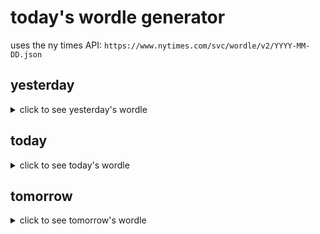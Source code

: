 # today's wordle generator

uses the ny times API: `https://www.nytimes.com/svc/wordle/v2/YYYY-MM-DD.json`

## yesterday

<details>
    <summary>click to see yesterday's wordle</summary>

    decry

</details>

## today

<details>
    <summary>click to see today's wordle</summary>

    mambo

</details>

## tomorrow

<details>
    <summary>click to see tomorrow's wordle</summary>

    stare

</details>
